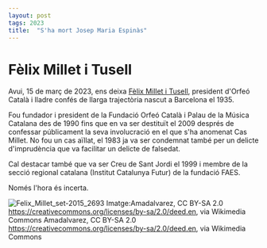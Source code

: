 ```yaml
---
layout: post
tags: 2023 
title:  "S'ha mort Josep Maria Espinàs"
---
```

# Fèlix Millet i Tusell

Avui, 15 de març de 2023, ens deixa [Fèlix Millet i Tusell](https://ca.wikipedia.org/wiki/F%C3%A8lix_Millet_i_Tusell), president d'Orfeó Català i lladre confés de llarga trajectòria nascut a Barcelona el 1935.

Fou fundador i president de la Fundació Orfeó Català i Palau de la Música Catalana des de 1990 fins que en va ser 
destituït el 2009 després de confessar públicament la seva involucració en el que s'ha anomenat Cas Millet. No fou un 
cas aïllat, el 1983 ja va ser condemnat també per un delicte d'imprudència que va facilitar un delicte de falsedat.   

Cal destacar també que va ser Creu de Sant Jordi el 1999 i membre de la secció regional catalana (Institut Catalunya 
Futur) de la fundació FAES.

Només l'hora és incerta.

![Felix_Millet_set-2015_2693](https://github.com/llistademorts/llistademorts/assets/96840785/9750dc3c-dffa-40c8-9855-35f3f4bc9b38)
Imatge:Amadalvarez, CC BY-SA 2.0 https://creativecommons.org/licenses/by-sa/2.0/deed.en, via Wikimedia Commons
Amadalvarez, CC BY-SA 2.0 <https://creativecommons.org/licenses/by-sa/2.0/deed.en>, via Wikimedia Commons
